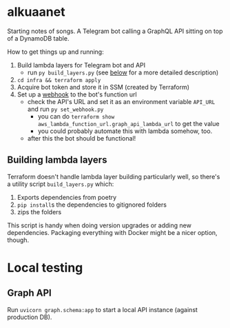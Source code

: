 # alkuaanet

Starting notes of songs. A Telegram bot calling a GraphQL API sitting on top of a DynamoDB table.

How to get things up and running:
1. Build lambda layers for Telegram bot and API
   - run `py build_layers.py` (see [below](#building-lambda-layers) for a more detailed description)
2. `cd infra && terraform apply` 
3. Acquire bot token and store it in SSM (created by Terraform)
4. Set up a [webhook](https://core.telegram.org/bots/api#setwebhook) to the bot's function url
   - check the API's URL and set it as an environment variable `API_URL` and run `py set_webhook.py`
     - you can do `terraform show aws_lambda_function_url.graph_api_lambda_url` to get the value
     - you could probably automate this with lambda somehow, too. 
   - after this the bot should be functional!


## Building lambda layers
Terraform doesn't handle lambda layer building particularly well, so there's a utility script `build_layers.py` which:
1. Exports dependencies from poetry
2. `pip install`s the dependencies to gitignored folders
3. zips the folders

This script is handy when doing version upgrades or adding new dependencies. Packaging everything with Docker might be a nicer option, though.

# Local testing
## Graph API
Run `uvicorn graph.schema:app` to start a local API instance (against production DB). 